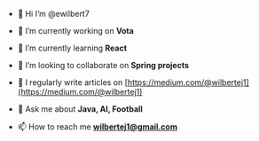 
- 👋 Hi I’m @ewilbert7

- 🔭 I’m currently working on **Vota**

- 🌱 I’m currently learning **React**

- 👯 I’m looking to collaborate on **Spring projects**

- 📝 I regularly write articles on [https://medium.com/@wilbertej1](https://medium.com/@wilbertej1)

- 💬 Ask me about **Java, AI, Football**

- 📫 How to reach me **wilbertej1@gmail.com**


